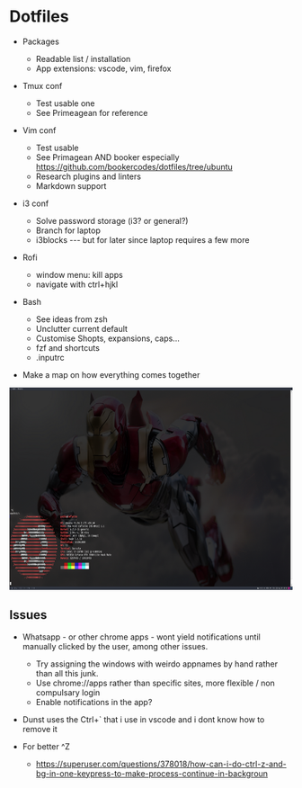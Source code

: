 # Dotfiles 

- Packages
    - Readable list / installation
    - App extensions: vscode, vim, firefox
- Tmux conf
    - Test usable one
    - See Primeagean for reference
- Vim conf
    - Test usable
    - See Primagean AND booker especially https://github.com/bookercodes/dotfiles/tree/ubuntu
    - Research plugins and linters
    - Markdown support
- i3 conf
    - Solve password storage (i3? or general?)
    - Branch for laptop
    - i3blocks --- but for later since laptop requires a few more
- Rofi
    - window menu: kill apps
    - navigate with ctrl+hjkl
- Bash
    - See ideas from zsh
    - Unclutter current default  
    - Customise Shopts, expansions, caps...
    - fzf and shortcuts
    - .inputrc

- Make a map on how everything comes together


<img src="./.docs/preview.png" width="640" height="360" />


## Issues

- Whatsapp - or other chrome apps - wont yield notifications until manually clicked by the user, among other issues.
    - Try assigning the windows with weirdo appnames by hand rather than all this junk.
    - Use chrome://apps rather than specific sites, more flexible / non compulsary login
    - Enable notifications in the app?
- Dunst uses the Ctrl+` that i use in vscode and i dont know how to remove it

- For better ^Z
    - https://superuser.com/questions/378018/how-can-i-do-ctrl-z-and-bg-in-one-keypress-to-make-process-continue-in-backgroun